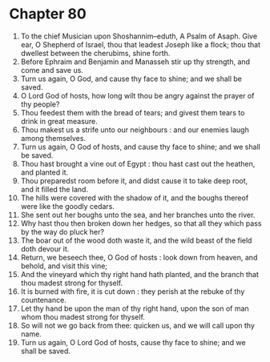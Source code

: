 # Chapter 80

1. To the chief Musician upon Shoshannim–eduth, A Psalm of Asaph. Give ear, O Shepherd of Israel, thou that leadest Joseph like a flock; thou that dwellest between the cherubims, shine forth.
2. Before Ephraim and Benjamin and Manasseh stir up thy strength, and come and save us.
3. Turn us again, O God, and cause thy face to shine; and we shall be saved.
4. O Lord God of hosts, how long wilt thou be angry against the prayer of thy people?
5. Thou feedest them with the bread of tears; and givest them tears to drink in great measure.
6. Thou makest us a strife unto our neighbours : and our enemies laugh among themselves.
7. Turn us again, O God of hosts, and cause thy face to shine; and we shall be saved.
8. Thou hast brought a vine out of Egypt : thou hast cast out the heathen, and planted it.
9. Thou preparedst room before it, and didst cause it to take deep root, and it filled the land.
10. The hills were covered with the shadow of it, and the boughs thereof were like the goodly cedars.
11. She sent out her boughs unto the sea, and her branches unto the river.
12. Why hast thou then broken down her hedges, so that all they which pass by the way do pluck her?
13. The boar out of the wood doth waste it, and the wild beast of the field doth devour it.
14. Return, we beseech thee, O God of hosts : look down from heaven, and behold, and visit this vine;
15. And the vineyard which thy right hand hath planted, and the branch that thou madest strong for thyself.
16. It is burned with fire, it is cut down : they perish at the rebuke of thy countenance.
17. Let thy hand be upon the man of thy right hand, upon the son of man whom thou madest strong for thyself.
18. So will not we go back from thee: quicken us, and we will call upon thy name.
19. Turn us again, O Lord God of hosts, cause thy face to shine; and we shall be saved.

